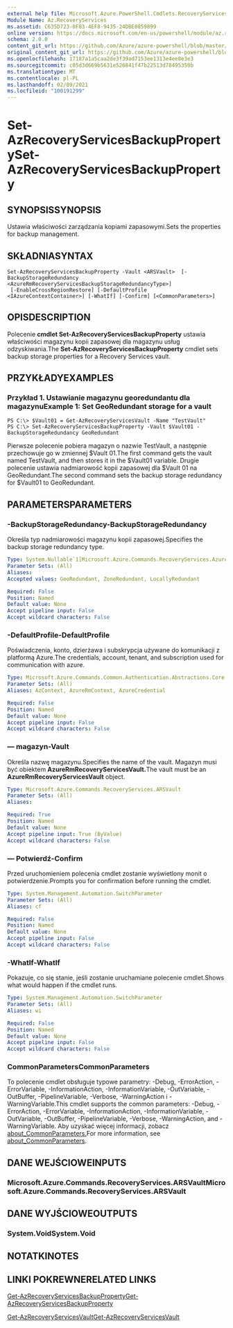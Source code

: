 ```yaml
---
external help file: Microsoft.Azure.PowerShell.Cmdlets.RecoveryServices.dll-Help.xml
Module Name: Az.RecoveryServices
ms.assetid: C635D723-0F03-4EF8-9435-24DBE0859899
online version: https://docs.microsoft.com/en-us/powershell/module/az.recoveryservices/set-azrecoveryservicesbackupproperty
schema: 2.0.0
content_git_url: https://github.com/Azure/azure-powershell/blob/master/src/RecoveryServices/RecoveryServices/help/Set-AzRecoveryServicesBackupProperty.md
original_content_git_url: https://github.com/Azure/azure-powershell/blob/master/src/RecoveryServices/RecoveryServices/help/Set-AzRecoveryServicesBackupProperty.md
ms.openlocfilehash: 17187a1a5caa2de3f39ad7153ee1313e4ee8e3e3
ms.sourcegitcommit: c05d3d669b5631e526841f47b22513d78495350b
ms.translationtype: MT
ms.contentlocale: pl-PL
ms.lasthandoff: 02/09/2021
ms.locfileid: "100191299"
---
```

# <span data-ttu-id="02a3a-101">Set-AzRecoveryServicesBackupProperty</span><span class="sxs-lookup"><span data-stu-id="02a3a-101">Set-AzRecoveryServicesBackupProperty</span></span>

## <span data-ttu-id="02a3a-102">SYNOPSIS</span><span class="sxs-lookup"><span data-stu-id="02a3a-102">SYNOPSIS</span></span>
<span data-ttu-id="02a3a-103">Ustawia właściwości zarządzania kopiami zapasowymi.</span><span class="sxs-lookup"><span data-stu-id="02a3a-103">Sets the properties for backup management.</span></span>

## <span data-ttu-id="02a3a-104">SKŁADNIA</span><span class="sxs-lookup"><span data-stu-id="02a3a-104">SYNTAX</span></span>

```
Set-AzRecoveryServicesBackupProperty -Vault <ARSVault>  [-BackupStorageRedundancy <AzureRmRecoveryServicesBackupStorageRedundancyType>]
 [-EnableCrossRegionRestore] [-DefaultProfile <IAzureContextContainer>] [-WhatIf] [-Confirm] [<CommonParameters>]
```

## <span data-ttu-id="02a3a-105">OPIS</span><span class="sxs-lookup"><span data-stu-id="02a3a-105">DESCRIPTION</span></span>
<span data-ttu-id="02a3a-106">Polecenie **cmdlet Set-AzRecoveryServicesBackupProperty** ustawia właściwości magazynu kopii zapasowej dla magazynu usług odzyskiwania.</span><span class="sxs-lookup"><span data-stu-id="02a3a-106">The **Set-AzRecoveryServicesBackupProperty** cmdlet sets backup storage properties for a Recovery Services vault.</span></span>

## <span data-ttu-id="02a3a-107">PRZYKŁADY</span><span class="sxs-lookup"><span data-stu-id="02a3a-107">EXAMPLES</span></span>

### <span data-ttu-id="02a3a-108">Przykład 1. Ustawianie magazynu georedundantu dla magazynu</span><span class="sxs-lookup"><span data-stu-id="02a3a-108">Example 1: Set GeoRedundant storage for a vault</span></span>
```
PS C:\> $Vault01 = Get-AzRecoveryServicesVault -Name "TestVault"
PS C:\> Set-AzRecoveryServicesBackupProperty -Vault $Vault01 -BackupStorageRedundancy GeoRedundant
```

<span data-ttu-id="02a3a-109">Pierwsze polecenie pobiera magazyn o nazwie TestVault, a następnie przechowuje go w zmiennej $Vault 01.</span><span class="sxs-lookup"><span data-stu-id="02a3a-109">The first command gets the vault named TestVault, and then stores it in the $Vault01 variable.</span></span>
<span data-ttu-id="02a3a-110">Drugie polecenie ustawia nadmiarowość kopii zapasowej dla $Vault 01 na GeoRedundant.</span><span class="sxs-lookup"><span data-stu-id="02a3a-110">The second command sets the backup storage redundancy for $Vault01 to GeoRedundant.</span></span>

## <span data-ttu-id="02a3a-111">PARAMETERS</span><span class="sxs-lookup"><span data-stu-id="02a3a-111">PARAMETERS</span></span>

### <span data-ttu-id="02a3a-112">-BackupStorageRedundancy</span><span class="sxs-lookup"><span data-stu-id="02a3a-112">-BackupStorageRedundancy</span></span>
<span data-ttu-id="02a3a-113">Określa typ nadmiarowości magazynu kopii zapasowej.</span><span class="sxs-lookup"><span data-stu-id="02a3a-113">Specifies the backup storage redundancy type.</span></span>

```yaml
Type: System.Nullable`1[Microsoft.Azure.Commands.RecoveryServices.AzureRmRecoveryServicesBackupStorageRedundancyType]
Parameter Sets: (All)
Aliases:
Accepted values: GeoRedundant, ZoneRedundant, LocallyRedundant

Required: False
Position: Named
Default value: None
Accept pipeline input: False
Accept wildcard characters: False
```

### <span data-ttu-id="02a3a-114">-DefaultProfile</span><span class="sxs-lookup"><span data-stu-id="02a3a-114">-DefaultProfile</span></span>
<span data-ttu-id="02a3a-115">Poświadczenia, konto, dzierżawa i subskrypcja używane do komunikacji z platformą Azure.</span><span class="sxs-lookup"><span data-stu-id="02a3a-115">The credentials, account, tenant, and subscription used for communication with azure.</span></span>

```yaml
Type: Microsoft.Azure.Commands.Common.Authentication.Abstractions.Core.IAzureContextContainer
Parameter Sets: (All)
Aliases: AzContext, AzureRmContext, AzureCredential

Required: False
Position: Named
Default value: None
Accept pipeline input: False
Accept wildcard characters: False
```

### <span data-ttu-id="02a3a-116">— magazyn</span><span class="sxs-lookup"><span data-stu-id="02a3a-116">-Vault</span></span>
<span data-ttu-id="02a3a-117">Określa nazwę magazynu.</span><span class="sxs-lookup"><span data-stu-id="02a3a-117">Specifies the name of the vault.</span></span>
<span data-ttu-id="02a3a-118">Magazyn musi być obiektem **AzureRmRecoveryServicesVault.**</span><span class="sxs-lookup"><span data-stu-id="02a3a-118">The vault must be an **AzureRmRecoveryServicesVault** object.</span></span>

```yaml
Type: Microsoft.Azure.Commands.RecoveryServices.ARSVault
Parameter Sets: (All)
Aliases:

Required: True
Position: Named
Default value: None
Accept pipeline input: True (ByValue)
Accept wildcard characters: False
```

### <span data-ttu-id="02a3a-119">— Potwierdź</span><span class="sxs-lookup"><span data-stu-id="02a3a-119">-Confirm</span></span>
<span data-ttu-id="02a3a-120">Przed uruchomieniem polecenia cmdlet zostanie wyświetlony monit o potwierdzenie.</span><span class="sxs-lookup"><span data-stu-id="02a3a-120">Prompts you for confirmation before running the cmdlet.</span></span>

```yaml
Type: System.Management.Automation.SwitchParameter
Parameter Sets: (All)
Aliases: cf

Required: False
Position: Named
Default value: None
Accept pipeline input: False
Accept wildcard characters: False
```

### <span data-ttu-id="02a3a-121">-WhatIf</span><span class="sxs-lookup"><span data-stu-id="02a3a-121">-WhatIf</span></span>
<span data-ttu-id="02a3a-122">Pokazuje, co się stanie, jeśli zostanie uruchamiane polecenie cmdlet.</span><span class="sxs-lookup"><span data-stu-id="02a3a-122">Shows what would happen if the cmdlet runs.</span></span> 

```yaml
Type: System.Management.Automation.SwitchParameter
Parameter Sets: (All)
Aliases: wi

Required: False
Position: Named
Default value: None
Accept pipeline input: False
Accept wildcard characters: False
```

### <span data-ttu-id="02a3a-123">CommonParameters</span><span class="sxs-lookup"><span data-stu-id="02a3a-123">CommonParameters</span></span>
<span data-ttu-id="02a3a-124">To polecenie cmdlet obsługuje typowe parametry: -Debug, -ErrorAction, -ErrorVariable, -InformationAction, -InformationVariable, -OutVariable, -OutBuffer, -PipelineVariable, -Verbose, -WarningAction i -WarningVariable.</span><span class="sxs-lookup"><span data-stu-id="02a3a-124">This cmdlet supports the common parameters: -Debug, -ErrorAction, -ErrorVariable, -InformationAction, -InformationVariable, -OutVariable, -OutBuffer, -PipelineVariable, -Verbose, -WarningAction, and -WarningVariable.</span></span> <span data-ttu-id="02a3a-125">Aby uzyskać więcej informacji, zobacz [about_CommonParameters.](http://go.microsoft.com/fwlink/?LinkID=113216)</span><span class="sxs-lookup"><span data-stu-id="02a3a-125">For more information, see [about_CommonParameters](http://go.microsoft.com/fwlink/?LinkID=113216).</span></span>

## <span data-ttu-id="02a3a-126">DANE WEJŚCIOWE</span><span class="sxs-lookup"><span data-stu-id="02a3a-126">INPUTS</span></span>

### <span data-ttu-id="02a3a-127">Microsoft.Azure.Commands.RecoveryServices.ARSVault</span><span class="sxs-lookup"><span data-stu-id="02a3a-127">Microsoft.Azure.Commands.RecoveryServices.ARSVault</span></span>

## <span data-ttu-id="02a3a-128">DANE WYJŚCIOWE</span><span class="sxs-lookup"><span data-stu-id="02a3a-128">OUTPUTS</span></span>

### <span data-ttu-id="02a3a-129">System.Void</span><span class="sxs-lookup"><span data-stu-id="02a3a-129">System.Void</span></span>

## <span data-ttu-id="02a3a-130">NOTATKI</span><span class="sxs-lookup"><span data-stu-id="02a3a-130">NOTES</span></span>

## <span data-ttu-id="02a3a-131">LINKI POKREWNE</span><span class="sxs-lookup"><span data-stu-id="02a3a-131">RELATED LINKS</span></span>

[<span data-ttu-id="02a3a-132">Get-AzRecoveryServicesBackupProperty</span><span class="sxs-lookup"><span data-stu-id="02a3a-132">Get-AzRecoveryServicesBackupProperty</span></span>](./Get-AzRecoveryServicesBackupProperty.md)

[<span data-ttu-id="02a3a-133">Get-AzRecoveryServicesVault</span><span class="sxs-lookup"><span data-stu-id="02a3a-133">Get-AzRecoveryServicesVault</span></span>](./Get-AzRecoveryServicesVault.md)


